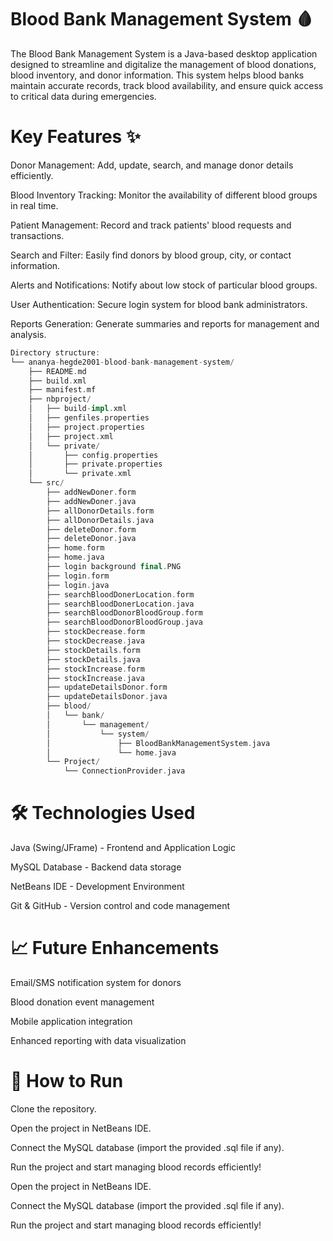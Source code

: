# Blood Bank Management System 🩸
The Blood Bank Management System is a Java-based desktop application designed to streamline and digitalize the management of blood donations, blood inventory, and donor information.
This system helps blood banks maintain accurate records, track blood availability, and ensure quick access to critical data during emergencies.

# Key Features ✨
Donor Management: Add, update, search, and manage donor details efficiently.

Blood Inventory Tracking: Monitor the availability of different blood groups in real time.

Patient Management: Record and track patients' blood requests and transactions.

Search and Filter: Easily find donors by blood group, city, or contact information.

Alerts and Notifications: Notify about low stock of particular blood groups.

User Authentication: Secure login system for blood bank administrators.

Reports Generation: Generate summaries and reports for management and analysis.

```rust
Directory structure:
└── ananya-hegde2001-blood-bank-management-system/
    ├── README.md
    ├── build.xml
    ├── manifest.mf
    ├── nbproject/
    │   ├── build-impl.xml
    │   ├── genfiles.properties
    │   ├── project.properties
    │   ├── project.xml
    │   └── private/
    │       ├── config.properties
    │       ├── private.properties
    │       └── private.xml
    └── src/
        ├── addNewDoner.form
        ├── addNewDoner.java
        ├── allDonorDetails.form
        ├── allDonorDetails.java
        ├── deleteDonor.form
        ├── deleteDonor.java
        ├── home.form
        ├── home.java
        ├── login background final.PNG
        ├── login.form
        ├── login.java
        ├── searchBloodDonerLocation.form
        ├── searchBloodDonerLocation.java
        ├── searchBloodDonorBloodGroup.form
        ├── searchBloodDonorBloodGroup.java
        ├── stockDecrease.form
        ├── stockDecrease.java
        ├── stockDetails.form
        ├── stockDetails.java
        ├── stockIncrease.form
        ├── stockIncrease.java
        ├── updateDetailsDonor.form
        ├── updateDetailsDonor.java
        ├── blood/
        │   └── bank/
        │       └── management/
        │           └── system/
        │               ├── BloodBankManagementSystem.java
        │               └── home.java
        └── Project/
            └── ConnectionProvider.java
```


# 🛠️ Technologies Used
Java (Swing/JFrame) - Frontend and Application Logic

MySQL Database - Backend data storage

NetBeans IDE - Development Environment

Git & GitHub - Version control and code management

# 📈 Future Enhancements
Email/SMS notification system for donors

Blood donation event management

Mobile application integration

Enhanced reporting with data visualization

# 🚀 How to Run
Clone the repository.

Open the project in NetBeans IDE.

Connect the MySQL database (import the provided .sql file if any).

Run the project and start managing blood records efficiently!

Open the project in NetBeans IDE.

Connect the MySQL database (import the provided .sql file if any).

Run the project and start managing blood records efficiently!
